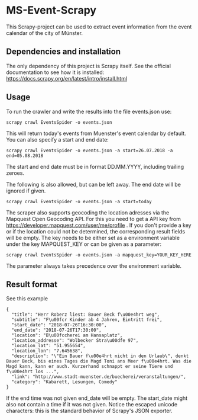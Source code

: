 ﻿# MS-Event-Scrapy
This Scrapy-project can be used to extract event information from the event calendar of the city of Münster.

## Dependencies and installation
The only dependency of this project is Scrapy itself. See the official documentation to see how it is installed:
https://docs.scrapy.org/en/latest/intro/install.html

## Usage
To run the crawler and write the results into the file events.json use:

    scrapy crawl EventsSpider -o events.json

This will return today's events from Muenster's event calendar by default. You can also specify a start and end date:

    scrapy crawl EventsSpider -o events.json -a start=26.07.2018 -a end=05.08.2018

The start and end date must be in format DD.MM.YYYY, including trailing zeroes.

The following is also allowed, but can be left away. The end date will be ignored if given.

    scrapy crawl EventsSpider -o events.json -a start=today
	
The scraper also supports geocoding the location adresses via the Mapquest Open Geocoding API. For this you need to get a API key from https://developer.mapquest.com/user/me/profile . If you don't provide a key or if the location could not be determined, the corresponding result fields will be empty. The key needs to be either set as a environment variable under the key MAPQUEST_KEY or can be given as a parameter:

    scrapy crawl EventsSpider -o events.json -a mapquest_key=YOUR_KEY_HERE

The parameter always takes precedence over the environment variable.
	
## Result format

See this example
```
{
  "title": "Herr Roberz liest: Bauer Beck f\u00e4hrt weg",
  "subtitle": "F\u00fcr Kinder ab 4 Jahren, Eintritt frei",
  "start_date": "2018-07-26T16:30:00",
  "end_date": "2018-07-26T17:30:00",
  "location": "B\u00fccherei am Hansaplatz",
  "location_addresse": "Wolbecker Stra\u00dfe 97",
  "location_lat": "51.955654",
  "location_lon": "7.645638",
  "description": "\"Ein Bauer f\u00e4hrt nicht in den Urlaub\", denkt Bauer Beck, bis eines Tages die Magd Toni ans Meer f\u00e4hrt. Was die Magd kann, kann er auch. Kurzerhand schnappt er seine Tiere und f\u00e4hrt los ...",
  "link": "http://www.stadt-muenster.de/buecherei/veranstaltungen/",
  "category": "Kabarett, Lesungen, Comedy"
}
```
If the end time was not given end_date will be empty. The start_date might also not contain a time if it was not given. Notice the escaped unicode characters: this is the standard behavior of Scrapy's JSON exporter.

